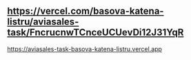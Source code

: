 https://vercel.com/basova-katena-listru/aviasales-task/FncrucnwTCnceUCUevDi12J31YqR
--------
https://aviasales-task-basova-katena-listru.vercel.app 